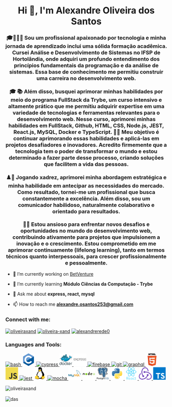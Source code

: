 <h1 align="center">Hi 👋, I'm Alexandre Oliveira dos Santos</h1>
<h3 align="center">🎓👨🏾‍💻 Sou um profissional apaixonado por tecnologia e minha jornada de aprendizado inclui uma sólida formação acadêmica. Cursei Análise e Desenvolvimento de Sistemas no IFSP de Hortolândia, onde adquiri um profundo entendimento dos princípios fundamentais da programação e da análise de sistemas. Essa base de conhecimento me permitiu construir uma carreira no desenvolvimento web. <br><br>🎓 📚 Além disso, busquei aprimorar minhas habilidades por meio do programa FullStack da Trybe, um curso intensivo e altamente prático que me permitiu adquirir expertise em uma variedade de tecnologias e ferramentas relevantes para o desenvolvimento web. Nesse curso, aprimorei minhas habilidades em FullStack, Github, HTML, CSS, Node.js, JEST, React.js, MySQL, Docker e TypeScript. 🎯💡 Meu objetivo é continuar aprimorando essas habilidades e aplicá-las em projetos desafiadores e inovadores. Acredito firmemente que a tecnologia tem o poder de transformar o mundo e estou determinado a fazer parte desse processo, criando soluções que facilitem a vida das pessoas. <br><br>♟️🧠 Jogando xadrez, aprimorei minha abordagem estratégica e minha habilidade em antecipar as necessidades do mercado. Como resultado, tornei-me um profissional que busca constantemente a excelência. Além disso, sou um comunicador habilidoso, naturalmente colaborativo e orientado para resultados. <br><br>🚀🤓 Estou ansioso para enfrentar novos desafios e oportunidades no mundo do desenvolvimento web, contribuindo ativamente para projetos que impulsionem a inovação e o crescimento. Estou comprometido em me aprimorar continuamente (lifelong learning), tanto em termos técnicos quanto interpessoais, para crescer profissionalmente e pessoalmente.</h3>

- 🔭 I’m currently working on [BetVenture](https://github.com/oliveiraxand/betventure)

- 🌱 I’m currently learning **Módulo Ciências da Computação - Trybe**

- 💬 Ask me about **express, react, mysql**

- 📫 How to reach me **alexandre.osantos253@gmail.com**

<h3 align="left">Connect with me:</h3>
<p align="left">
<a href="https://dev.to/oliveiraxand" target="blank"><img align="center" src="https://raw.githubusercontent.com/rahuldkjain/github-profile-readme-generator/master/src/images/icons/Social/devto.svg" alt="oliveiraxand" height="30" width="40" /></a>
<a href="https://linkedin.com/in/oliveira-xand" target="blank"><img align="center" src="https://raw.githubusercontent.com/rahuldkjain/github-profile-readme-generator/master/src/images/icons/Social/linked-in-alt.svg" alt="oliveira-xand" height="30" width="40" /></a>
<a href="https://www.hackerrank.com/alexandrerede0" target="blank"><img align="center" src="https://raw.githubusercontent.com/rahuldkjain/github-profile-readme-generator/master/src/images/icons/Social/hackerrank.svg" alt="alexandrerede0" height="30" width="40" /></a>
</p>

<h3 align="left">Languages and Tools:</h3>
<p align="left"> <a href="https://www.gnu.org/software/bash/" target="_blank" rel="noreferrer"> <img src="https://www.vectorlogo.zone/logos/gnu_bash/gnu_bash-icon.svg" alt="bash" width="40" height="40"/> </a> <a href="https://www.cprogramming.com/" target="_blank" rel="noreferrer"> <img src="https://raw.githubusercontent.com/devicons/devicon/master/icons/c/c-original.svg" alt="c" width="40" height="40"/> </a> <a href="https://www.cypress.io" target="_blank" rel="noreferrer"> <img src="https://raw.githubusercontent.com/simple-icons/simple-icons/6e46ec1fc23b60c8fd0d2f2ff46db82e16dbd75f/icons/cypress.svg" alt="cypress" width="40" height="40"/> </a> <a href="https://www.docker.com/" target="_blank" rel="noreferrer"> <img src="https://raw.githubusercontent.com/devicons/devicon/master/icons/docker/docker-original-wordmark.svg" alt="docker" width="40" height="40"/> </a> <a href="https://expressjs.com" target="_blank" rel="noreferrer"> <img src="https://raw.githubusercontent.com/devicons/devicon/master/icons/express/express-original-wordmark.svg" alt="express" width="40" height="40"/> </a> <a href="https://firebase.google.com/" target="_blank" rel="noreferrer"> <img src="https://www.vectorlogo.zone/logos/firebase/firebase-icon.svg" alt="firebase" width="40" height="40"/> </a> <a href="https://git-scm.com/" target="_blank" rel="noreferrer"> <img src="https://www.vectorlogo.zone/logos/git-scm/git-scm-icon.svg" alt="git" width="40" height="40"/> </a> <a href="https://graphql.org" target="_blank" rel="noreferrer"> <img src="https://www.vectorlogo.zone/logos/graphql/graphql-icon.svg" alt="graphql" width="40" height="40"/> </a> <a href="https://www.w3.org/html/" target="_blank" rel="noreferrer"> <img src="https://raw.githubusercontent.com/devicons/devicon/master/icons/html5/html5-original-wordmark.svg" alt="html5" width="40" height="40"/> </a> <a href="https://developer.mozilla.org/en-US/docs/Web/JavaScript" target="_blank" rel="noreferrer"> <img src="https://raw.githubusercontent.com/devicons/devicon/master/icons/javascript/javascript-original.svg" alt="javascript" width="40" height="40"/> </a> <a href="https://jestjs.io" target="_blank" rel="noreferrer"> <img src="https://www.vectorlogo.zone/logos/jestjsio/jestjsio-icon.svg" alt="jest" width="40" height="40"/> </a> <a href="https://www.linux.org/" target="_blank" rel="noreferrer"> <img src="https://raw.githubusercontent.com/devicons/devicon/master/icons/linux/linux-original.svg" alt="linux" width="40" height="40"/> </a> <a href="https://mochajs.org" target="_blank" rel="noreferrer"> <img src="https://www.vectorlogo.zone/logos/mochajs/mochajs-icon.svg" alt="mocha" width="40" height="40"/> </a> <a href="https://www.mysql.com/" target="_blank" rel="noreferrer"> <img src="https://raw.githubusercontent.com/devicons/devicon/master/icons/mysql/mysql-original-wordmark.svg" alt="mysql" width="40" height="40"/> </a> <a href="https://nodejs.org" target="_blank" rel="noreferrer"> <img src="https://raw.githubusercontent.com/devicons/devicon/master/icons/nodejs/nodejs-original-wordmark.svg" alt="nodejs" width="40" height="40"/> </a> <a href="https://www.postgresql.org" target="_blank" rel="noreferrer"> <img src="https://raw.githubusercontent.com/devicons/devicon/master/icons/postgresql/postgresql-original-wordmark.svg" alt="postgresql" width="40" height="40"/> </a> <a href="https://www.python.org" target="_blank" rel="noreferrer"> <img src="https://raw.githubusercontent.com/devicons/devicon/master/icons/python/python-original.svg" alt="python" width="40" height="40"/> </a> <a href="https://reactjs.org/" target="_blank" rel="noreferrer"> <img src="https://raw.githubusercontent.com/devicons/devicon/master/icons/react/react-original-wordmark.svg" alt="react" width="40" height="40"/> </a> <a href="https://redux.js.org" target="_blank" rel="noreferrer"> <img src="https://raw.githubusercontent.com/devicons/devicon/master/icons/redux/redux-original.svg" alt="redux" width="40" height="40"/> </a> <a href="https://www.typescriptlang.org/" target="_blank" rel="noreferrer"> <img src="https://raw.githubusercontent.com/devicons/devicon/master/icons/typescript/typescript-original.svg" alt="typescript" width="40" height="40"/> </a> </p>

<p><img align="center" src="https://github-readme-stats.vercel.app/api/top-langs?username=oliveiraxand&show_icons=true&locale=en&layout=compact" alt="oliveiraxand" /></p>

<p><img align="center" src="https://github-readme-streak-stats.herokuapp.com/?user=oliveiraxand&" alt="das" /></p>
